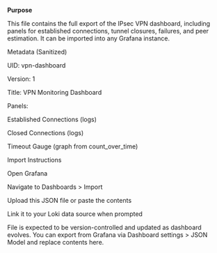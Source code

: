 
**Purpose**

This file contains the full export of the IPsec VPN dashboard, including panels for established connections, tunnel closures, failures, and peer estimation. It can be imported into any Grafana instance.

Metadata (Sanitized)

UID: vpn-dashboard

Version: 1

Title: VPN Monitoring Dashboard

Panels:

Established Connections (logs)

Closed Connections (logs)

Timeout Gauge (graph from count_over_time)

Import Instructions

Open Grafana

Navigate to Dashboards > Import

Upload this JSON file or paste the contents

Link it to your Loki data source when prompted

File is expected to be version-controlled and updated as dashboard evolves. You can export from Grafana via Dashboard settings > JSON Model and replace contents here.

